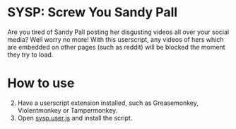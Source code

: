# SYSP: Screw You Sandy Pall

Are you tired of Sandy Pall posting her disgusting videos all over your social media? Well worry no more! With this userscript, any videos of hers which are embedded on other pages (such as reddit) will be blocked the moment they try to load.

# How to use
2. Have a userscript extension installed, such as Greasemonkey, Violentmonkey or Tampermonkey.
3. Open [sysp.user.js](https://github.com/Sanian-Creations/SYSP/raw/main/sysp.user.js) and install the script.
